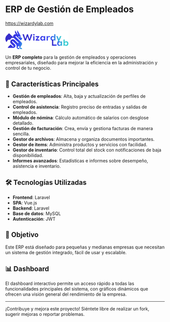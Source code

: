 # ERP de Gestión de Empleados

https://wizardylab.com

<img src="public/img/LogoLetters.png" alt="ERP Logo" width="200"/>

Un **ERP completo** para la gestión de empleados y operaciones empresariales, diseñado para mejorar la eficiencia en la administración y control de tu negocio.

## 🚀 Características Principales

- **Gestión de empleados**: Alta, baja y actualización de perfiles de empleados.
- **Control de asistencia**: Registro preciso de entradas y salidas de empleados.
- **Módulo de nómina**: Cálculo automático de salarios con desglose detallado.
- **Gestión de facturación**: Crea, envía y gestiona facturas de manera sencilla.
- **Gestor de archivos**: Almacena y organiza documentos importantes.
- **Gestor de items**: Administra productos y servicios con facilidad.
- **Gestor de inventario**: Control total del stock con notificaciones de baja disponibilidad.
- **Informes avanzados**: Estadísticas e informes sobre desempeño, asistencia e inventario.

## 🛠️ Tecnologías Utilizadas

- **Frontend**: Laravel
- **SPA**: Vue.js
- **Backend**: Laravel
- **Base de datos**: MySQL
- **Autenticación**: JWT

## 🎯 Objetivo

Este ERP está diseñado para pequeñas y medianas empresas que necesitan un sistema de gestión integrado, fácil de usar y escalable.

## 📊 Dashboard

El dashboard interactivo permite un acceso rápido a todas las funcionalidades principales del sistema, con gráficos dinámicos que ofrecen una visión general del rendimiento de la empresa.

---

¡Contribuye y mejora este proyecto! Siéntete libre de realizar un fork, sugerir mejoras o reportar problemas.
